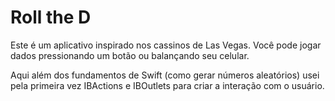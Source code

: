 # Roll the D

Este é um aplicativo inspirado nos cassinos de Las Vegas. Você pode jogar dados pressionando um botão ou balançando seu celular.

Aqui além dos fundamentos de Swift (como gerar números aleatórios) usei pela primeira vez IBActions e IBOutlets para criar a interação com o usuário.

